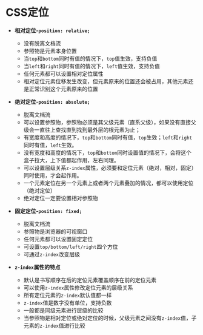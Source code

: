 ﻿# CSS定位 #

- **相对定位-`position: relative;`**
    - 没有脱离文档流
    - 参照物是元素本身位置
    - 当`top`和`bottom`同时有值的情况下，`top`值生效，支持负值
    - 当`left`和`right`同时有值的情况下，`left`值生效，支持负值
    - 任何元素都可以设置相对定位属性
    - 相对定位元素位移发生改变，但元素原来的位置还会被占用，其他元素还是正常识别这个元素原来的位置

- **绝对定位-`position: absolute;`**
    - 脱离文档流
    - 可以设置参照物，参照物必须是其父级元素（直系父级），如果没有直接父级会一直往上查找直到找到最外层的根元素为止；
    - 有宽度和高度的情况下，`top`和`bottom`同时有值，`top`生效；`left`和`right`同时有值，`left`生效。
    - 没有宽度和高度的情况下，`top`和`bottom`同时设置值的情况下，会将这个盒子拉大，上下值都起作用，左右同理。
    - 可以设置层级关系`z-index`属性，必须要和定位元素（绝对，相对，固定）同时使用，才会起作用。
    - 一个元素定位在另一个元素上或者两个元素叠加的情况，都可以使用定位（绝对定位）
    - 绝对定位一定要设置相对参照物

- **固定定位-`position: fixed;`**
    - 脱离文档流
    - 参照物是浏览器的可视窗口
    - 任何元素都可以设置固定定位
    - 可设置`top/bottom/left/right`四个方位
    - 可通过`z-index`改变层级

- **`z-index`属性的特点**
    - 默认是书写顺序在后的定位元素覆盖顺序在前的定位元素
    - 可以使用`z-index`属性修改定位元素的层级关系
    - 所有定位元素的`z-index`默认值都一样
    - `z-index`值是数字没有单位，支持负数
    - 一般都是同级元素进行层级的比较
    - 当参照物是相对定位或绝对定位的时候，父级元素之间没有`z-index`值，子元素的`z-index`值进行比较